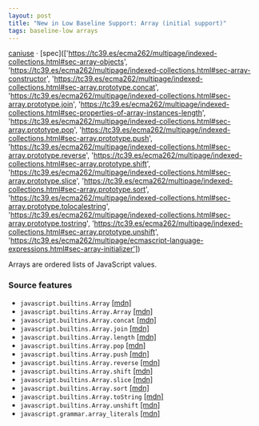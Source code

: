 ```yaml
---
layout: post
title: "New in Low Baseline Support: Array (initial support)"
tags: baseline-low arrays
---
```


[caniuse](https://caniuse.com/?search=array) · [spec](['https://tc39.es/ecma262/multipage/indexed-collections.html#sec-array-objects', 'https://tc39.es/ecma262/multipage/indexed-collections.html#sec-array-constructor', 'https://tc39.es/ecma262/multipage/indexed-collections.html#sec-array.prototype.concat', 'https://tc39.es/ecma262/multipage/indexed-collections.html#sec-array.prototype.join', 'https://tc39.es/ecma262/multipage/indexed-collections.html#sec-properties-of-array-instances-length', 'https://tc39.es/ecma262/multipage/indexed-collections.html#sec-array.prototype.pop', 'https://tc39.es/ecma262/multipage/indexed-collections.html#sec-array.prototype.push', 'https://tc39.es/ecma262/multipage/indexed-collections.html#sec-array.prototype.reverse', 'https://tc39.es/ecma262/multipage/indexed-collections.html#sec-array.prototype.shift', 'https://tc39.es/ecma262/multipage/indexed-collections.html#sec-array.prototype.slice', 'https://tc39.es/ecma262/multipage/indexed-collections.html#sec-array.prototype.sort', 'https://tc39.es/ecma262/multipage/indexed-collections.html#sec-array.prototype.tolocalestring', 'https://tc39.es/ecma262/multipage/indexed-collections.html#sec-array.prototype.tostring', 'https://tc39.es/ecma262/multipage/indexed-collections.html#sec-array.prototype.unshift', 'https://tc39.es/ecma262/multipage/ecmascript-language-expressions.html#sec-array-initializer'])

Arrays are ordered lists of JavaScript values.

### Source features

- ``javascript.builtins.Array`` [[mdn]](https://https://developer.mozilla.org/en-US/search?q=javascript.builtins.Array)
- ``javascript.builtins.Array.Array`` [[mdn]](https://https://developer.mozilla.org/en-US/search?q=javascript.builtins.Array.Array)
- ``javascript.builtins.Array.concat`` [[mdn]](https://https://developer.mozilla.org/en-US/search?q=javascript.builtins.Array.concat)
- ``javascript.builtins.Array.join`` [[mdn]](https://https://developer.mozilla.org/en-US/search?q=javascript.builtins.Array.join)
- ``javascript.builtins.Array.length`` [[mdn]](https://https://developer.mozilla.org/en-US/search?q=javascript.builtins.Array.length)
- ``javascript.builtins.Array.pop`` [[mdn]](https://https://developer.mozilla.org/en-US/search?q=javascript.builtins.Array.pop)
- ``javascript.builtins.Array.push`` [[mdn]](https://https://developer.mozilla.org/en-US/search?q=javascript.builtins.Array.push)
- ``javascript.builtins.Array.reverse`` [[mdn]](https://https://developer.mozilla.org/en-US/search?q=javascript.builtins.Array.reverse)
- ``javascript.builtins.Array.shift`` [[mdn]](https://https://developer.mozilla.org/en-US/search?q=javascript.builtins.Array.shift)
- ``javascript.builtins.Array.slice`` [[mdn]](https://https://developer.mozilla.org/en-US/search?q=javascript.builtins.Array.slice)
- ``javascript.builtins.Array.sort`` [[mdn]](https://https://developer.mozilla.org/en-US/search?q=javascript.builtins.Array.sort)
- ``javascript.builtins.Array.toString`` [[mdn]](https://https://developer.mozilla.org/en-US/search?q=javascript.builtins.Array.toString)
- ``javascript.builtins.Array.unshift`` [[mdn]](https://https://developer.mozilla.org/en-US/search?q=javascript.builtins.Array.unshift)
- ``javascript.grammar.array_literals`` [[mdn]](https://https://developer.mozilla.org/en-US/search?q=javascript.grammar.array_literals)
